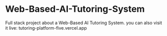 # Web-Based-AI-Tutoring-System
 Full stack project about a Web-Based AI Tutoring System.
 you can also visit it live: tutoring-platform-five.vercel.app
